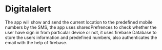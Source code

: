 # Digitalalert
The app will show and send the current location to the predefined mobile numbers by the SMS, the app uses sharedPrefrences to check whether the user have sign in from particular device or not, it uses firebase Database to store the users information and predefined numbers, also authenticates the email with the help of firebase.
